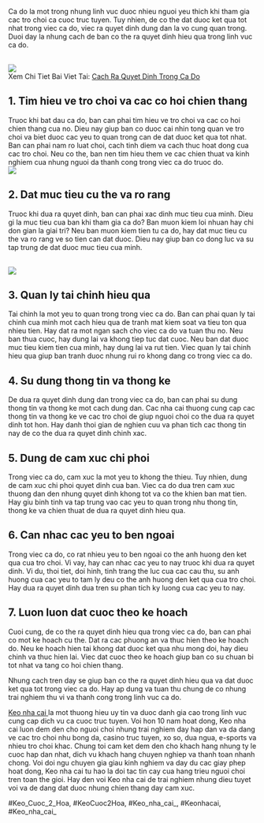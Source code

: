 <p>Ca do la mot trong nhung linh vuc duoc nhieu nguoi yeu thich khi tham gia cac tro choi ca cuoc truc tuyen. Tuy nhien, de co the dat duoc ket qua tot nhat trong viec ca do, viec ra quyet dinh dung dan la vo cung quan trong. Duoi day la nhung cach de ban co the ra quyet dinh hieu qua trong linh vuc ca do.</p><br><img src="https://keonhacai.deal/wp-content/uploads/2025/02/cach-ra-quyet-dinh-trong-ca-do-dua-tren-quan-ly-von.webp"></br>
Xem Chi Tiet Bai Viet Tai: <a href="https://keonhacai.deal/cach-ra-quyet-dinh-trong-ca-do/">Cach Ra Quyet Dinh Trong Ca Do</a><h2>1. Tim hieu ve tro choi va cac co hoi chien thang</h2><p>Truoc khi bat dau ca do, ban can phai tim hieu ve tro choi va cac co hoi chien thang cua no. Dieu nay giup ban co duoc cai nhin tong quan ve tro choi va biet duoc cac yeu to quan trong can de dat duoc ket qua tot nhat. Ban can phai nam ro luat choi, cach tinh diem va cach thuc hoat dong cua cac tro choi. Neu co the, ban nen tim hieu them ve cac chien thuat va kinh nghiem cua nhung nguoi da thanh cong trong viec ca do truoc do.<br><img src="https://keonhacai.deal/wp-content/uploads/2025/02/cach-ra-quyet-dinh-trong-ca-do-dua-tren-kiem-soat-tam-ly.webp"></br><h2>2. Dat muc tieu cu the va ro rang</h2><p>Truoc khi dua ra quyet dinh, ban can phai xac dinh muc tieu cua minh. Dieu gi la muc tieu cua ban khi tham gia ca do? Ban muon kiem loi nhuan hay chi don gian la giai tri? Neu ban muon kiem tien tu ca do, hay dat muc tieu cu the va ro rang ve so tien can dat duoc. Dieu nay giup ban co dong luc va su tap trung de dat duoc muc tieu cua minh.</p><br><img src="https://keonhacai.deal/wp-content/uploads/2025/02/cach-ra-quyet-dinh-trong-ca-do-dua-tren-phan-tich-du-lieu.webp"></br><h2>3. Quan ly tai chinh hieu qua</h2><p>Tai chinh la mot yeu to quan trong trong viec ca do. Ban can phai quan ly tai chinh cua minh mot cach hieu qua de tranh mat kiem soat va tieu ton qua nhieu tien. Hay dat ra mot ngan sach cho viec ca do va tuan thu no. Neu ban thua cuoc, hay dung lai va khong tiep tuc dat cuoc. Neu ban dat duoc muc tieu kiem tien cua minh, hay dung lai va rut tien. Viec quan ly tai chinh hieu qua giup ban tranh duoc nhung rui ro khong dang co trong viec ca do.<h2>4. Su dung thong tin va thong ke</h2><p>De dua ra quyet dinh dung dan trong viec ca do, ban can phai su dung thong tin va thong ke mot cach dung dan. Cac nha cai thuong cung cap cac thong tin va thong ke ve cac tro choi de giup nguoi choi co the dua ra quyet dinh tot hon. Hay danh thoi gian de nghien cuu va phan tich cac thong tin nay de co the dua ra quyet dinh chinh xac.</p><h2>5. Dung de cam xuc chi phoi</h2><p>Trong viec ca do, cam xuc la mot yeu to khong the thieu. Tuy nhien, dung de cam xuc chi phoi quyet dinh cua ban. Viec ca do dua tren cam xuc thuong dan den nhung quyet dinh khong tot va co the khien ban mat tien. Hay giu binh tinh va tap trung vao cac yeu to quan trong nhu thong tin, thong ke va chien thuat de dua ra quyet dinh hieu qua.<h2>6. Can nhac cac yeu to ben ngoai</h2><p>Trong viec ca do, co rat nhieu yeu to ben ngoai co the anh huong den ket qua cua tro choi. Vi vay, hay can nhac cac yeu to nay truoc khi dua ra quyet dinh. Vi du, thoi tiet, doi hinh, tinh trang the luc cua cac cau thu, su anh huong cua cac yeu to tam ly deu co the anh huong den ket qua cua tro choi. Hay dua ra quyet dinh dua tren su phan tich ky luong cua cac yeu to nay.</p><h2>7. Luon luon dat cuoc theo ke hoach</h2><p>Cuoi cung, de co the ra quyet dinh hieu qua trong viec ca do, ban can phai co mot ke hoach cu the. Dat ra cac phuong an va thuc hien theo ke hoach do. Neu ke hoach hien tai khong dat duoc ket qua nhu mong doi, hay dieu chinh va thuc hien lai. Viec dat cuoc theo ke hoach giup ban co su chuan bi tot nhat va tang co hoi chien thang.</p><p>Nhung cach tren day se giup ban co the ra quyet dinh hieu qua va dat duoc ket qua tot trong viec ca do. Hay ap dung va tuan thu chung de co nhung trai nghiem thu vi va thanh cong trong linh vuc ca do.</p><p><a href="https://keonhacai.deal/">Keo nha cai </a>la mot thuong hieu uy tin va duoc danh gia cao trong linh vuc cung cap dich vu ca cuoc truc tuyen. Voi hon 10 nam hoat dong, Keo nha cai luon dem den cho nguoi choi nhung trai nghiem day hap dan va da dang ve cac tro choi nhu bong da, casino truc tuyen, xo so, dua ngua, e-sports va nhieu tro choi khac. Chung toi cam ket dem den cho khach hang nhung ty le cuoc hap dan nhat, dich vu khach hang chuyen nghiep va thanh toan nhanh chong. Voi doi ngu chuyen gia giau kinh nghiem va day du cac giay phep hoat dong, Keo nha cai tu hao la doi tac tin cay cua hang trieu nguoi choi tren toan the gioi. Hay den voi Keo nha cai de trai nghiem nhung dieu tuyet voi va de dang dat duoc nhung chien thang day cam xuc.</p>
#Keo_Cuoc_2_Hoa, #KeoCuoc2Hoa, #Keo_nha_cai_, #Keonhacai, #Keo_nha_cai_
